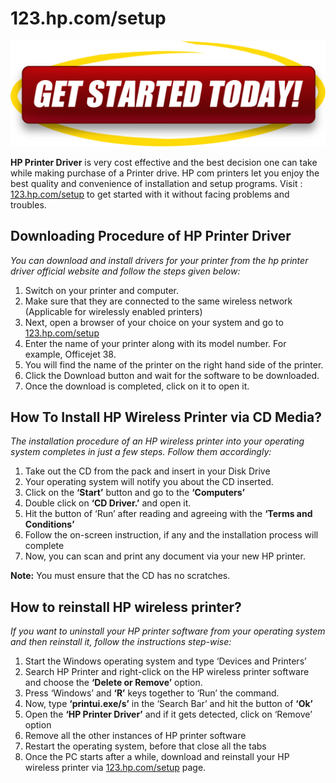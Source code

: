 # 123.hp.com/setup

[![123hp.com/setup](get-started.png)](https://hp.printredir.com)

**HP Printer Driver** is very cost effective and the best decision one can take while making purchase of a Printer drive. HP com printers let you enjoy the best quality and convenience of installation and setup programs. Visit : [123.hp.com/setup](https://httpcomsetup.github.io/)  to get started with it without facing problems and troubles.

##   Downloading Procedure of HP Printer Driver


_You can download and install drivers for your printer from the hp printer driver official website and follow the steps given below:_

1. Switch on your printer and computer.
2. Make sure that they are connected to the same wireless network (Applicable for wirelessly enabled printers)
3. Next, open a browser of your choice on your system and go to [123.hp.com/setup](https://httpcomsetup.github.io/) 
4. Enter the name of your printer along with its model number. For example, Officejet 38.
5. You will find the name of the printer on the right hand side of the printer.
6. Click the Download button and wait for the software to be downloaded.
7. Once the download is completed, click on it to open it.

##   How To Install HP Wireless Printer via CD Media?

_The installation procedure of an HP wireless printer into your operating system completes in just a few steps. Follow them accordingly:_

1. Take out the CD from the pack and insert in your Disk Drive
2. Your operating system will notify you about the CD inserted.
3. Click on the **‘Start’** button and go to the **‘Computers’**
4. Double click on **‘CD Driver.’** and open it.
5. Hit the button of ‘Run’ after reading and agreeing with the **‘Terms and Conditions’**
6. Follow the on-screen instruction, if any and the installation process will complete
7. Now, you can scan and print any document via your new HP printer.

**Note:** You must ensure that the CD has no scratches.


##   How to reinstall HP wireless printer?

_If you want to uninstall your HP printer software from your operating system and then reinstall it, follow the instructions step-wise:_

1. Start the Windows operating system and type ‘Devices and Printers’
2. Search HP Printer and right-click on the HP wireless printer software and choose the **‘Delete or Remove’** option.
3. Press ‘Windows’ and **‘R’** keys together to ‘Run’ the command.
4. Now, type **‘printui.exe/s’** in the ‘Search Bar’ and hit the button of **‘Ok’**
5. Open the **‘HP Printer Driver’** and if it gets detected, click on ‘Remove’ option
6. Remove all the other instances of HP printer software
7. Restart the operating system, before that close all the tabs
8. Once the PC starts after a while, download and reinstall your HP wireless printer via [123.hp.com/setup](https://httpcomsetup.github.io/)  page.
